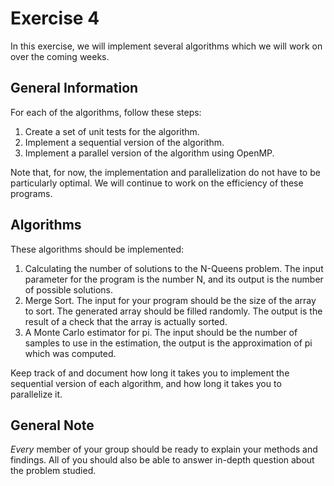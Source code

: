 # Exercise 4

In this exercise, we will implement several algorithms which we will work on over the coming weeks.

## General Information

For each of the algorithms, follow these steps:
1. Create a set of unit tests for the algorithm.
2. Implement a sequential version of the algorithm.
3. Implement a parallel version of the algorithm using OpenMP.

Note that, for now, the implementation and parallelization do not have to be particularly optimal. We will continue to work on the efficiency of these programs.

## Algorithms

These algorithms should be implemented:
1. Calculating the number of solutions to the N-Queens problem. 
The input parameter for the program is the number N, and its output is the number of possible solutions.
2. Merge Sort.
The input for your program should be the size of the array to sort. The generated array should be filled randomly. 
The output is the result of a check that the array is actually sorted.
3. A Monte Carlo estimator for pi.
The input should be the number of samples to use in the estimation, the output is the approximation of pi which was computed.

Keep track of and document how long it takes you to implement the sequential version of each algorithm, and how long it takes you to parallelize it.

## General Note
*Every* member of your group should be ready to explain your methods and findings. All of you should also be able to answer in-depth question about the problem studied.
